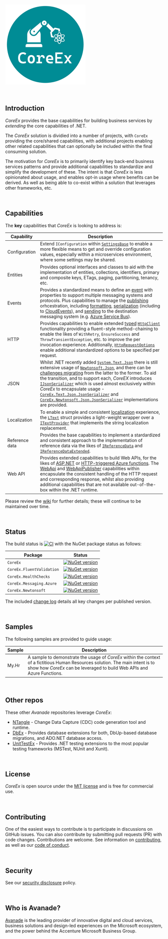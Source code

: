 <br/>

![Logo](./images/Logo256x256.png "CoreEx")

<br/>

## Introduction

_CoreEx_ provides the base capabilities for building business services by _extending_ the core capabilities of .NET.

The _CoreEx_ solution is dividied into a number of projects, with `CoreEx` providing the core/shared capabilities, with additional projects enabling other related capabilities that can optionally be included within the final consuming solution.

The motivation for _CoreEx_ is to primarily identify key back-end business services patterns and provide additional capabilities to standardize and simplify the development of these. The intent is that _CoreEx_ is less opinionated about usage, and enables opt-in usage where benefits can be derived. As well as being able to co-exist within a solution that leverages other frameworks, etc.

<br/>

## Capabilities

The **key** capabilities that _CoreEx_ is looking to address is:

Capability | Description
-|-
Configuration | Extend `IConfiguration` within [`SettingsBase`](./src/CoreEx/Configuration/SettingsBase.cs) to enable a more flexible means to get and override configuration values, especially within a microservices environment, where some settings may be shared.
Entities | Provides optional interfaces and classes to aid with the implementation of entities, collections, identifiers, primary and composite keys, ETags, paging, partitioning, tenancy, etc.
Events | Provides a standardized means to define an [event](./src/CoreEx/Events/EventData.cs) with properties to support multiple messaging systems and protocols. Plus capabilities to manage the [publishing](./src/CoreEx/Events/IEventPublisher.cs) orhcestration, including [formatting](./src/CoreEx/Events/EventDataFormatter.cs), [serialization](./src/CoreEx/Events/IEventSerializer.cs) (including to [CloudEvents](./src/CoreEx/Events/CloudEventSerializerBase.cs)), and [sending](./src/CoreEx/Events/IEventSender.cs) to the destination messaging system (e.g. [Azure Service Bus](./src/CoreEx.Messaging.Azure/ServiceBus/ServiceBusSender.cs)).
HTTP | Provides capabilities to enable extended [typed](https://docs.microsoft.com/en-us/aspnet/core/fundamentals/http-requests?view=aspnetcore-6.0#typed-clients) [`HttpClient`](./src/CoreEx/Http/TypedHttpClientBaseT.cs) functionality providing a fluent-style method-chaining to enable the likes of `WithRetry`, `EnsureSuccess` and `ThrowTransientException`, etc. to improve the per invocation experience. Additionally, [`HttpRequestOptions`](./src/CoreEx/Http/HttpRequestOptions.cs) enable additional standardized options to be specified per request.
JSON | Whilst .NET recently added [`System.Text.Json`](https://docs.microsoft.com/en-us/dotnet/api/system.text.json) there is still extensive usage of [`Newtonsoft.Json`](https://www.newtonsoft.com/json), and there can be [challenges migrating](https://docs.microsoft.com/en-us/dotnet/standard/serialization/system-text-json-migrate-from-newtonsoft-how-to) from the latter to the former. To aid the transition, and to support each, _CoreEX_ introduces [`IJsonSerializer`](./src/CoreEx/Json/IJsonSerializer.cs) which is used almost exclusively within _CoreEx_ to encapsulate usage -  [`CoreEx.Text.Json.JsonSerializer`](./src/CoreEx/Text/Json/JsonSerializer.cs) and [`CoreEx.Newtonsoft.Json.JsonSerializer`](./src/CoreEx.Newtonsoft/Json/JsonSerializer.cs) implementations are provided.
Localization | To enable a simple and consistent [localization](https://docs.microsoft.com/en-us/dotnet/core/extensions/globalization-and-localization) experience, the [`LText`](./src/CoreEx/Localization/LText.cs) struct provides a light-weight wrapper over a [`ITextProvider`](./src/CoreEx/Localization/ITextProvider.cs) that implements the string localization replacement. 
Reference data | Provides the base capabilities to implement a stardardized and consistent approach to the implementation of reference data via the likes of [`IReferenceData`](./src/CoreEx/RefData/IReferenceData.cs) and [`IReferenceDataExtended`](./src/CoreEx/RefData/IReferenceDataExtended.cs).
Web API | Provides extended capabilities to build Web APIs, for the likes of [ASP.NET](https://dotnet.microsoft.com/en-us/apps/aspnet/apis) or [HTTP-triggered Azure functions](https://docs.microsoft.com/en-us/azure/azure-functions/functions-bindings-http-webhook-trigger). The [WebApi](./src/CoreEx/WebApis/WebApi.cs) and [WebApiPublisher](./src/CoreEx/WebApis/WebApiPublisher.cs) capabilities within encapsulate the consistent handling of the HTTP request and corresponding response, whilst also providing additional capabilities that are not available out-of-the-box within the .NET runtime.

Please review the [wiki](https://github.com/Avanade/CoreEx/wiki) for further details; these will continue to be maintained over time.

<br/>

## Status

The build status is [![CI](https://github.com/Avanade/CoreEx/workflows/CI/badge.svg)](https://github.com/Avanade/CoreEx/actions?query=workflow%3ACI) with the NuGet package status as follows:

Package | Status
-|-
`CoreEx` | [![NuGet version](https://badge.fury.io/nu/CoreEx.svg)](https://badge.fury.io/nu/CoreEx)
`CoreEx.FluentValidation` | [![NuGet version](https://badge.fury.io/nu/CoreEx.FluentValidation.svg)](https://badge.fury.io/nu/CoreEx.FluentValidation)
`CoreEx.HealthChecks` | [![NuGet version](https://badge.fury.io/nu/CoreEx.HealthChecks.svg)](https://badge.fury.io/nu/CoreEx.HealthChecks)
`CoreEx.Messaging.Azure` | [![NuGet version](https://badge.fury.io/nu/CoreEx.Messaging.Azure.svg)](https://badge.fury.io/nu/CoreEx.Messaging.Azure)
`CoreEx.Newtonsoft` |[![NuGet version](https://badge.fury.io/nu/CoreEx.Newtonsoft.svg)](https://badge.fury.io/nu/CoreEx.Newtonsoft)

The included [change log](CHANGELOG.md) details all key changes per published version.

<br/>

## Samples

The following samples are provided to guide usage:

Sample | Description
-|-
My.Hr | A sample to demonstrate the usage of _CoreEx_ within the context of a fictitious Human Resources solution. The main intent is to show how _CoreEx_ can be leveraged to build Web APIs and Azure Functions.  

<br/>

## Other repos

These other _Avanade_ repositories leverage _CoreEx_:

- [NTangle](https://github.com/Avanade/ntangle) - Change Data Capture (CDC) code generation tool and runtime.
- [DbEx](https://github.com/Avanade/dbex) - Provides database extensions for both, DbUp-based database migrations, and ADO.NET database access.
- [UnitTestEx](https://github.com/Avanade/unittestex) - Provides .NET testing extensions to the most popular testing frameworks (MSTest, NUnit and Xunit).

<br/>

## License

_CoreEx_ is open source under the [MIT license](./LICENCE) and is free for commercial use.

<br/>

## Contributing

One of the easiest ways to contribute is to participate in discussions on GitHub issues. You can also contribute by submitting pull requests (PR) with code changes. Contributions are welcome. See information on [contributing](./CONTRIBUTING.md), as well as our [code of conduct](https://avanade.github.io/code-of-conduct/).

<br/>

## Security

See our [security disclosure](./SECURITY.md) policy.

<br/>

## Who is Avanade?

[Avanade](https://www.avanade.com) is the leading provider of innovative digital and cloud services, business solutions and design-led experiences on the Microsoft ecosystem, and the power behind the Accenture Microsoft Business Group.